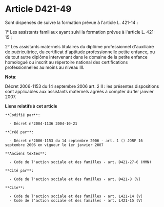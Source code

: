 # Article D421-49

Sont dispensés de suivre la formation prévue à l'article L. 421-14 : 

1° Les assistants familiaux ayant suivi la formation prévue à l'article L. 421-15 ; 

2° Les assistants maternels titulaires du diplôme professionnel d'auxiliaire de puéricultrice, du certificat d'aptitude
professionnelle petite enfance, ou de tout autre diplôme intervenant dans le domaine de la petite enfance homologué ou
inscrit au répertoire national des certifications professionnelles au moins au niveau III.

**Nota:**

Décret 2006-1153 du 14 septembre 2006 art. 2 II : les présentes dispositions sont applicables aux assistants maternels agréés
à compter du 1er janvier 2007.

**Liens relatifs à cet article**

	**Codifié par**:

	  - Décret n°2004-1136 2004-10-21

	**Créé par**:

	  - Décret n°2006-1153 du 14 septembre 2006 - art. 1 () JORF 16 septembre 2006 en vigueur le 1er janvier 2007

	**Anciens textes**:

	  - Code de l'action sociale et des familles - art. D421-27-6 (MMN)

	**Cité par**:

	  - Code de l'action sociale et des familles - art. D421-8 (V)

	**Cite**:

	  - Code de l'action sociale et des familles - art. L421-14 (V)
	  - Code de l'action sociale et des familles - art. L421-15 (V)
